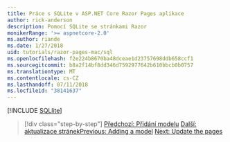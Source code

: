 ```yaml
---
title: Práce s SQLite v ASP.NET Core Razor Pages aplikace
author: rick-anderson
description: Pomocí SQLite se stránkami Razor
monikerRange: '>= aspnetcore-2.0'
ms.author: riande
ms.date: 1/27/2018
uid: tutorials/razor-pages-mac/sql
ms.openlocfilehash: f2e224b8670ba48dceae1d23757698ddb658ccf1
ms.sourcegitcommit: b8a2f14bf8dd346d7592977642b610bbcb0b0757
ms.translationtype: MT
ms.contentlocale: cs-CZ
ms.lasthandoff: 07/11/2018
ms.locfileid: "38141637"
---
```

[!INCLUDE [SQLlite](../../includes/RP/sql.md)]

> [!div class="step-by-step"]
> <span data-ttu-id="7711a-103">[Předchozí: Přidání modelu](xref:tutorials/razor-pages-mac/model)
> [Další: aktualizace stránek](xref:tutorials/razor-pages-mac/da1)</span><span class="sxs-lookup"><span data-stu-id="7711a-103">[Previous: Adding a model](xref:tutorials/razor-pages-mac/model)
[Next: Update the pages](xref:tutorials/razor-pages-mac/da1)</span></span>
